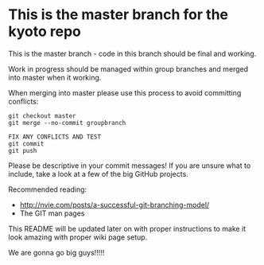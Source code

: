 This is the master branch for the kyoto repo
=====

This is the master branch - code in this branch should be final and working.

Work in progress should be managed within group branches and merged into
master when it working.

When merging into master please use this process to avoid committing 
conflicts:

    git checkout master
    git merge --no-commit groupbranch
    
    FIX ANY CONFLICTS AND TEST
    git commit
    git push

Please be descriptive in your commit messages! If you are unsure what to
include, take a look at a few of the big GitHub projects.

Recommended reading:
 - http://nvie.com/posts/a-successful-git-branching-model/
 - The GIT man pages

This README will be updated later on with proper instructions to make it
look amazing with proper wiki page setup.

We are gonna go big guys!!!!!
